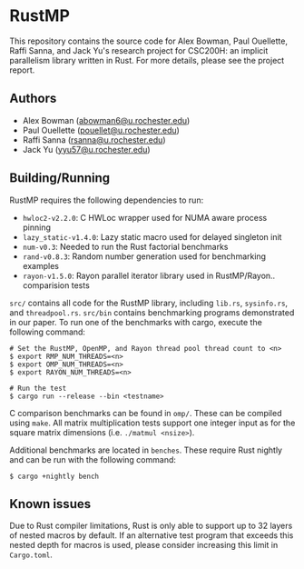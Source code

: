 RustMP
======

This repository contains the source code for Alex Bowman, Paul Ouellette, Raffi
Sanna, and Jack Yu's research project for CSC200H: an implicit parallelism
library written in Rust. For more details, please see the project report.

## Authors
- Alex Bowman (abowman6@u.rochester.edu)
- Paul Ouellette (pouellet@u.rochester.edu)
- Raffi Sanna (rsanna@u.rochester.edu)
- Jack Yu (yyu57@u.rochester.edu)

## Building/Running

RustMP requires the following dependencies to run:
- `hwloc2-v2.2.0`: C HWLoc wrapper used for NUMA aware process pinning
- `lazy_static-v1.4.0`: Lazy static macro used for delayed singleton init
- `num-v0.3`: Needed to run the Rust factorial benchmarks
- `rand-v0.8.3`: Random number generation used for benchmarking examples
- `rayon-v1.5.0`: Rayon parallel iterator library used in RustMP/Rayon..
comparision tests

`src/` contains all code for the RustMP library, including `lib.rs`,
`sysinfo.rs`, and `threadpool.rs`. `src/bin` contains benchmarking programs
demonstrated in our paper. To run one of the benchmarks with cargo, execute the
following command:

```
# Set the RustMP, OpenMP, and Rayon thread pool thread count to <n>
$ export RMP_NUM_THREADS=<n>
$ export OMP_NUM_THREADS=<n>
$ export RAYON_NUM_THREADS=<n>

# Run the test
$ cargo run --release --bin <testname>
```

C comparison benchmarks can be found in `omp/`. These can be compiled using
`make`. All matrix multiplication tests support one integer input as for the
square matrix dimensions (i.e. `./matmul <nsize>`).

Additional benchmarks are located in `benches`. These require Rust nightly and
can be run with the following command:

```
$ cargo +nightly bench
```

## Known issues

Due to Rust compiler limitations, Rust is only able to support up to 32 layers
of nested macros by default. If an alternative test program that exceeds this
nested depth for macros is used, please consider increasing this limit in
`Cargo.toml`.


